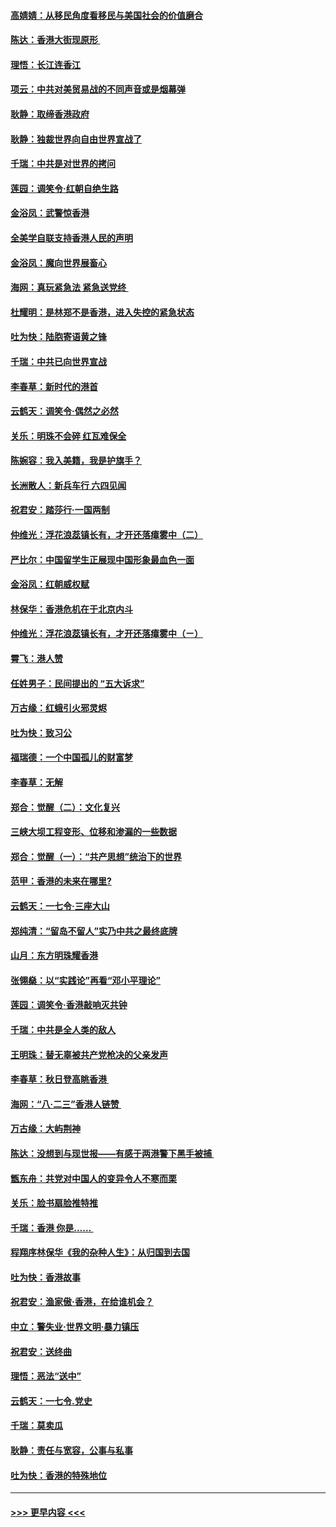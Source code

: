 #### [高婧婧：从移民角度看移民与美国社会的价值磨合](../pages/nsc993/n11495757.md?t=09032044) 
#### [陈达：香港大街现原形 ](../pages/nsc993/n11495441.md?t=09032044) 
#### [理悟：长江连香江](../pages/nsc993/n11495377.md?t=09032044) 
#### [项云：中共对美贸易战的不同声音或是烟幕弹](../pages/nsc993/n11494929.md?t=09032044) 
#### [耿静：取缔香港政府](../pages/nsc993/n11494218.md?t=09032044) 
#### [耿静：独裁世界向自由世界宣战了](../pages/nsc993/n11494190.md?t=09032044) 
#### [千瑞：中共是对世界的拷问](../pages/nsc993/n11493021.md?t=09032044) 
#### [莲园：调笑令‧红朝自绝生路](../pages/nsc993/n11493011.md?t=09032044) 
#### [金浴凤：武警惊香港](../pages/nsc993/n11492994.md?t=09032044) 
#### [全美学自联支持香港人民的声明](../pages/nsc993/n11492630.md?t=09032044) 
#### [金浴凤：魔向世界展畜心](../pages/nsc993/n11492599.md?t=09032044) 
#### [海网：真玩紧急法 紧急送党终 ](../pages/nsc993/n11492535.md?t=09032044) 
#### [杜耀明：是林郑不是香港，进入失控的紧急状态](../pages/nsc993/n11491420.md?t=09032044) 
#### [吐为快：陆胞寄语黄之锋](../pages/nsc993/n11491117.md?t=09032044) 
#### [千瑞：中共已向世界宣战](../pages/nsc993/n11490123.md?t=09032044) 
#### [李春草：新时代的港首](../pages/nsc993/n11489864.md?t=09032044) 
#### [云鹤天：调笑令·偶然之必然](../pages/nsc993/n11489701.md?t=09032044) 
#### [关乐：明珠不会碎 红瓦难保全](../pages/nsc993/n11489647.md?t=09032044) 
#### [陈婉容：我入美籍，我是护旗手？](../pages/nsc993/n11487908.md?t=09032044) 
#### [长洲散人：新兵车行 六四见闻](../pages/nsc993/n11487729.md?t=09032044) 
#### [祝君安：踏莎行‧一国两制](../pages/nsc993/n11487699.md?t=09032044) 
#### [仲维光：浮花浪蕊镇长有，才开还落瘴雾中（二）](../pages/nsc993/n11483286.md?t=09032044) 
#### [严比尔：中国留学生正展现中国形象最血色一面](../pages/nsc993/n11485145.md?t=09032044) 
#### [金浴凤：红朝威权赋](../pages/nsc993/n11485191.md?t=09032044) 
#### [林保华：香港危机在于北京内斗](../pages/nsc993/n11484593.md?t=09032044) 
#### [仲维光：浮花浪蕊镇长有，才开还落瘴雾中（ㄧ）](../pages/nsc993/n11483259.md?t=09032044) 
#### [霄飞：港人赞](../pages/nsc993/n11482957.md?t=09032044) 
#### [任姓男子：民间提出的 “五大诉求”](../pages/nsc993/n11482897.md?t=09032044) 
#### [万古缘：红蛾引火邪灵烬](../pages/nsc993/n11482886.md?t=09032044) 
#### [吐为快：致习公](../pages/nsc993/n11482867.md?t=09032044) 
#### [福瑞德：一个中国孤儿的财富梦](../pages/nsc993/n11482817.md?t=09032044) 
#### [李春草：无解](../pages/nsc993/n11482791.md?t=09032044) 
#### [郑合：觉醒（二）：文化复兴](../pages/nsc993/n11478025.md?t=09032044) 
#### [三峡大坝工程变形、位移和渗漏的一些数据](../pages/nsc993/n11478232.md?t=09032044) 
#### [郑合：觉醒（一）：“共产思想”统治下的世界](../pages/nsc993/n11477663.md?t=09032044) 
#### [范甲：香港的未来在哪里?](../pages/nsc993/n11477249.md?t=09032044) 
#### [云鹤天：一七令·三座大山](../pages/nsc993/n11477192.md?t=09032044) 
#### [郑纯清：“留岛不留人”实乃中共之最终底牌](../pages/nsc993/n11476160.md?t=09032044) 
#### [山月：东方明珠耀香港](../pages/nsc993/n11476077.md?t=09032044) 
#### [张翎燊：以“实践论”再看“邓小平理论”](../pages/nsc993/n11475733.md?t=09032044) 
#### [莲园：调笑令‧香港敲响灭共钟](../pages/nsc993/n11475723.md?t=09032044) 
#### [千瑞：中共是全人类的敌人](../pages/nsc993/n11475329.md?t=09032044) 
#### [王明珠：替无辜被共产党枪决的父亲发声](../pages/nsc993/n11474570.md?t=09032044) 
#### [李春草：秋日登高眺香港 ](../pages/nsc993/n11474491.md?t=09032044) 
#### [海网：“八·二三”香港人链赞 ](../pages/nsc993/n11474538.md?t=09032044) 
#### [万古缘：大屿荆神](../pages/nsc993/n11474401.md?t=09032044) 
#### [陈达：没想到与现世报——有感于两港警下黑手被捕 ](../pages/nsc993/n11472557.md?t=09032044) 
#### [甑东舟：共党对中国人的变异令人不寒而栗](../pages/nsc993/n11472496.md?t=09032044) 
#### [关乐：脸书扇脸推特推](../pages/nsc993/n11472488.md?t=09032044) 
#### [千瑞：香港  你是…… ](../pages/nsc993/n11472459.md?t=09032044) 
#### [程翔序林保华《我的杂种人生》：从归国到去国](../pages/nsc993/n11472369.md?t=09032044) 
#### [吐为快：香港故事](../pages/nsc993/n11471931.md?t=09032044) 
#### [祝君安：渔家傲‧香港，在给谁机会？](../pages/nsc993/n11469718.md?t=09032044) 
#### [中立：警失业‧世界文明‧暴力镇压](../pages/nsc993/n11467566.md?t=09032044) 
#### [祝君安：送终曲](../pages/nsc993/n11467546.md?t=09032044) 
#### [理悟：恶法“送中”](../pages/nsc993/n11467290.md?t=09032044) 
#### [云鹤天：一七令.党史](../pages/nsc993/n11464122.md?t=09032044) 
#### [千瑞：莫卖瓜](../pages/nsc993/n11463014.md?t=09032044) 
#### [耿静：责任与宽容，公事与私事](../pages/nsc993/n11462810.md?t=09032044) 
#### [吐为快：香港的特殊地位](../pages/nsc993/n11462562.md?t=09032044) 

----
#### [ >>> 更早内容 <<< ](../indexes/nsc993-earlier.md)
